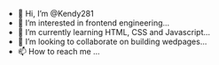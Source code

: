 - 👋 Hi, I’m @Kendy281
- 👀 I’m interested in frontend engineering...
- 🌱 I’m currently learning HTML, CSS and Javascript...
- 💞️ I’m looking to collaborate on building wedpages...
- 📫 How to reach me ...

<!---
Kendy281/Kendy281 is a ✨ special ✨ repository because its `README.md` (this file) appears on your GitHub profile.
You can click the Preview link to take a look at your changes.
--->
